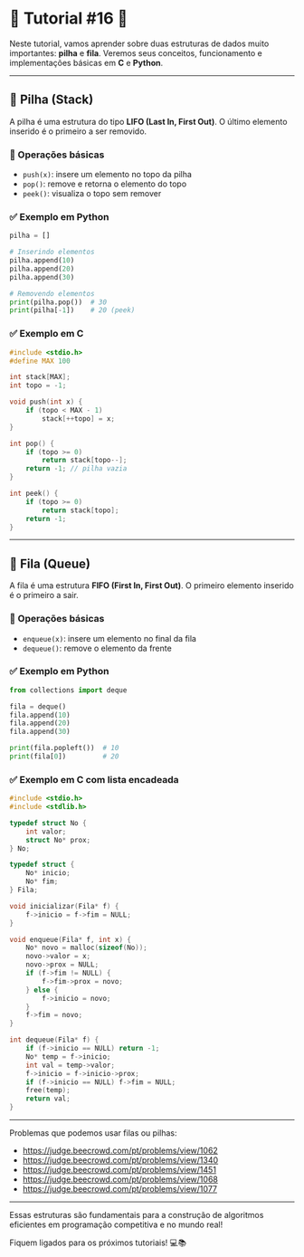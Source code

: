 # 🌟 Tutorial #16 🌟

Neste tutorial, vamos aprender sobre duas estruturas de dados muito importantes: **pilha** e **fila**. Veremos seus conceitos, funcionamento e implementações básicas em **C** e **Python**.

---

## 🧱 Pilha (Stack)

A pilha é uma estrutura do tipo **LIFO (Last In, First Out)**. O último elemento inserido é o primeiro a ser removido.

### 📌 Operações básicas
- `push(x)`: insere um elemento no topo da pilha
- `pop()`: remove e retorna o elemento do topo
- `peek()`: visualiza o topo sem remover

### ✅ Exemplo em Python
```python
pilha = []

# Inserindo elementos
pilha.append(10)
pilha.append(20)
pilha.append(30)

# Removendo elementos
print(pilha.pop())  # 30
print(pilha[-1])    # 20 (peek)
```

### ✅ Exemplo em C
```c
#include <stdio.h>
#define MAX 100

int stack[MAX];
int topo = -1;

void push(int x) {
    if (topo < MAX - 1)
        stack[++topo] = x;
}

int pop() {
    if (topo >= 0)
        return stack[topo--];
    return -1; // pilha vazia
}

int peek() {
    if (topo >= 0)
        return stack[topo];
    return -1;
}
```

---

## 🚦 Fila (Queue)

A fila é uma estrutura **FIFO (First In, First Out)**. O primeiro elemento inserido é o primeiro a sair.

### 📌 Operações básicas
- `enqueue(x)`: insere um elemento no final da fila
- `dequeue()`: remove o elemento da frente

### ✅ Exemplo em Python
```python
from collections import deque

fila = deque()
fila.append(10)
fila.append(20)
fila.append(30)

print(fila.popleft())  # 10
print(fila[0])         # 20
```

### ✅ Exemplo em C com lista encadeada
```c
#include <stdio.h>
#include <stdlib.h>

typedef struct No {
    int valor;
    struct No* prox;
} No;

typedef struct {
    No* inicio;
    No* fim;
} Fila;

void inicializar(Fila* f) {
    f->inicio = f->fim = NULL;
}

void enqueue(Fila* f, int x) {
    No* novo = malloc(sizeof(No));
    novo->valor = x;
    novo->prox = NULL;
    if (f->fim != NULL) {
        f->fim->prox = novo;
    } else {
        f->inicio = novo;
    }
    f->fim = novo;
}

int dequeue(Fila* f) {
    if (f->inicio == NULL) return -1;
    No* temp = f->inicio;
    int val = temp->valor;
    f->inicio = f->inicio->prox;
    if (f->inicio == NULL) f->fim = NULL;
    free(temp);
    return val;
}
```

---


Problemas que podemos usar filas ou pilhas:

- https://judge.beecrowd.com/pt/problems/view/1062
- https://judge.beecrowd.com/pt/problems/view/1340
- https://judge.beecrowd.com/pt/problems/view/1451
- https://judge.beecrowd.com/pt/problems/view/1068
- https://judge.beecrowd.com/pt/problems/view/1077
---

Essas estruturas são fundamentais para a construção de algoritmos eficientes em programação competitiva e no mundo real!

Fiquem ligados para os próximos tutoriais! 💻📚

